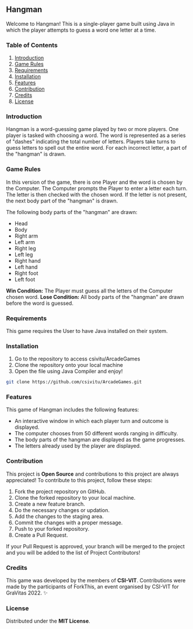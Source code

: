 

## Hangman 

Welcome to Hangman! This is a single-player game built using Java in which the player attempts to guess a word one letter at a time.

### Table of Contents
1. [Introduction](#Introduction)
2. [Game Rules](#Game-Rules)
3. [Requirements](#Requirements)
4. [Installation](#Installation)
5. [Features](#Features)
6. [Contribution](#Contribution)
7. [Credits](#Credits)
8. [License](#License)

### Introduction

Hangman is a word-guessing game played by two or more players. One player is tasked with choosing a word. The word is represented as a series of "dashes" indicating the total number of letters. Players take turns to guess letters to spell out the entire word. For each incorrect letter, a part of the "hangman" is drawn.

### Game Rules

In this version of the game, there is one Player and the word is chosen by the Computer. The Computer prompts the Player to enter a letter each turn. The letter is then checked with the chosen word. If the letter is not present, the next body part of the "hangman" is drawn. 

The following body parts of the "hangman" are drawn:
* Head
* Body
* Right arm
* Left arm
* Right leg
* Left leg
* Right hand
* Left hand
* Right foot
* Left foot

**Win Condition:** The Player must guess all the letters of the Computer chosen word.
**Lose Condition:** All body parts of the "hangman" are drawn before the word is guessed.


### Requirements

This game requires the User to have Java installed on their system.

### Installation
1. Go to the repository to access csivitu/ArcadeGames
2. Clone the repository onto your local machine
3. Open the file using Java Compiler and enjoy!
```sh
git clone https://github.com/csivitu/ArcadeGames.git
```

### Features

This game of Hangman includes the following features:

* An interactive window in which each player turn and outcome is displayed.
* The computer chooses from 50 different words ranging in difficulty.
* The body parts of the hangman are displayed as the game progresses.
* The letters already used by the player are displayed.

### Contribution

This project is **Open Source** and contributions to this project are always appreciated!
To contribute to this project, follow these steps:
1. Fork the project repository on GitHub.
2. Clone the forked repository to your local machine.
3. Create a new feature branch.
4. Do the necessary changes or updation.
5. Add the changes to the staging area.
6. Commit the changes with a proper message.
7. Push to your forked repository.
8. Create a Pull Request.

If your Pull Request is approved, your branch will be merged to the project and you will be added to the list of Project Contributors!

### Credits

This game was developed by the members of **CSI-VIT**. Contributions were made by the participants of ForkThis, an event organised by CSI-VIT for GraVitas 2022. :sparkles:


### License

Distributed under the **MIT License**.
